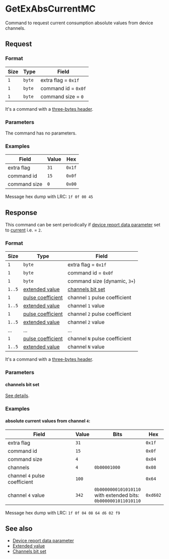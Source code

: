 # GetExAbsCurrentMC

Command to request current consumption absolute values from device channels.


## Request

### Format

| Size | Type   | Field               |
| ---- | ------ | ------------------- |
| `1`  | `byte` | extra flag = `0x1f` |
| `1`  | `byte` | command id = `0x0f` |
| `1`  | `byte` | command size = `0`  |

It's a command with a [three-bytes header](../message.md#command-with-a-three-bytes-header).

### Parameters

The command has no parameters.

### Examples

| Field        | Value | Hex    |
| ------------ | ----- | ------ |
| extra flag   | `31`  | `0x1f` |
| command id   | `15`  | `0x0f` |
| command size | `0`   | `0x00` |

Message hex dump with LRC: `1f 0f 00 45`


## Response

This command can be sent periodically if [device report data parameter](../parameter-types.md#reporting-data-type) set to
[current](../parameter-types.md#data-type) i.e. = `2`.

### Format

| Size   | Type                                               | Field                                            |
| ------ | -------------------------------------------------- | ------------------------------------------------ |
| `1`    | `byte`                                             | extra flag = `0x1f`                              |
| `1`    | `byte`                                             | command id = `0x0f`                              |
| `1`    | `byte`                                             | command size (dynamic, `3+`)                     |
| `1..5` | [extended value](../types.md#extended-value)       | [channels bit set](../types.md#channels-bit-set) |
| `1`    | [pulse coefficient](../types.md#pulse-coefficient) | channel `1` pulse coefficient                    |
| `1..5` | [extended value](../../types.md#extended-value)    | channel `1` value                                |
| `1`    | [pulse coefficient](../types.md#pulse-coefficient) | channel `2` pulse coefficient                    |
| `1..5` | [extended value](../../types.md#extended-value)    | channel `2` value                                |
| ...    | ...                                                | ...                                              |
| `1`    | [pulse coefficient](../types.md#pulse-coefficient) | channel `N` pulse coefficient                    |
| `1..5` | [extended value](../../types.md#extended-value)    | channel `N` value                                |

It's a command with a [three-bytes header](../message.md#command-with-a-three-bytes-header).

### Parameters

#### **channels bit set**

[See details](../types.md#channels-bit-set).

### Examples

#### absolute current values from channel `4`:

| Field                         | Value | Bits                                                                    | Hex      |
| ----------------------------- | ----- | ----------------------------------------------------------------------- | -------- |
| extra flag                    | `31`  |                                                                         | `0x1f`   |
| command id                    | `15`  |                                                                         | `0x0f`   |
| command size                  | `4`   |                                                                         | `0x04`   |
| channels                      | `4`   | `0b00001000`                                                            | `0x08`   |
| channel `4` pulse coefficient | `100` |                                                                         | `0x64`   |
| channel `4` value             | `342` | `0b0000000101010110` <br> with extended bits: <br> `0b0000001011010110` | `0xd602` |

Message hex dump with LRC: `1f 0f 04 08 64 d6 02 f9`


## See also

* [Device report data parameter](../parameter-types.md#reporting-data-type)
* [Extended value](../types.md#extended-value)
* [Channels bit set](../types.md#channels-bit-set)
